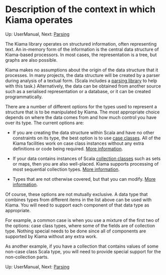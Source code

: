 # Description of the context in which Kiama operates

Up: UserManual, Next: [Parsing](Parsing.md)

The Kiama library operates on structured information, often
representing text. An in-memory form of the information is the central
data structure of Kiama-based processors. In most cases, the
representation is a tree, but graphs are also possible.

Kiama makes no assumptions about the origin of the data structure that
it processes. In many projects, the data structure will be created by
a parser during analysis of a textual form. (Scala includes a
[parsing library](Parsing.md) to help with this task.) Alternatively, the
data can be obtained from another source such as a serialised representation
or a database, or it can be created programmatically.

There are a number of different options for the types used to represent
a structure that is to be manipulated by Kiama.  The most appropriate
choice depends on where the data comes from and how much control you
have over its type.  The current options are:

  * If you are creating the data structure within Scala and have no other constraints on its type, the best option is to use [case classes](http://www.scala-lang.org/node/107). All of the Kiama facilities work on case class instances without any extra definitions or code being required. [More information](CaseClasses.md).

  * If your data contains instances of Scala [collection classes](http://www.scala-lang.org/docu/files/collections-api/collections.html) such as sets or maps, then you are also well-placed.  Kiama supports processing of most sequential collection types. [More information](Collections.md).

  * Types that are not otherwise covered, but that you can modify.  [More information](Rewritable.md).

Of course, these options are not mutually exclusive. A data type that
combines types from different items in the list above can be used with
Kiama. You will need to support each component of that data type as
appropriate.

For example, a common case is when you use a mixture of the first two
of the options: case class types, where some of the fields are of
collection type. Nothing special needs to be done since all of
components are supported by Kiama without any extra work.

As another example, if you have a collection that contains values of
some non-case class Scala type, you will need to provide special support for
the non-collection parts.

Up: UserManual, Next: [Parsing](Parsing.md)
